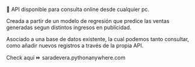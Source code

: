 🔶 API disponible para consulta online desde cualquier pc.

Creada a partir de un modelo de regresión que predice las ventas generadas segun distintos ingresos en publicidad.

Asociado a una base de datos existente, la cual podemos tanto consultar, como añadir nuevos registros a través de la propia API.

Check aquí ⏩ saradevera.pythonanywhere.com
